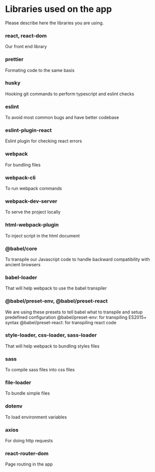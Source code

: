 # Libraries used on the app

Please describe here the libraries you are using.

### react, react-dom

Our front end library

### prettier

Formating code to the same basis

### husky

Hooking git commands to perform typescript and eslint checks

### eslint

To avoid most common bugs and have better codebase

### eslint-plugin-react

Eslint plugin for checking react errors

### webpack

For bundling files

### webpack-cli

To run webpack commands

### webpack-dev-server

To serve the project locally

### html-webpack-plugin

To inject script in the html document

### @babel/core

To transpile our Javascript code to handle backward compatibility with ancient browsers

### babel-loader

That will help webpack to use the babel transpiler

### @babel/preset-env, @babel/preset-react

We are using these presets to tell babel what to transpile and setup predefined configuration
@babel/preset-env: for transpiling ES2015+ syntax
@babel/preset-react: for transpiling react code

### style-loader, css-loader, sass-loader

That will help webpack to bundling styles files

### sass

To compile sass files into css files

### file-loader

To bundle simple files

### dotenv

To load environment variables

### axios

For doing http requests

### react-router-dom

Page routing in the app
